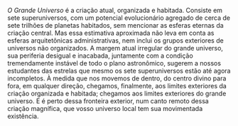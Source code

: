 ﻿*O Grande Universo* é a criação atual, organizada e habitada. Consiste em sete superuniversos, com um potencial evolucionário agregado de cerca de sete trilhões de planetas habitados, sem mencionar as esferas eternas da criação central. Mas essa estimativa aproximada não leva em conta as esferas arquitetônicas administrativas, nem inclui os grupos exteriores de universos não organizados. A margem atual irregular do grande universo, sua periferia desigual e inacabada, juntamente com a condição tremendamente instável de todo o plano astronômico, sugerem a nossos estudantes das estrelas que mesmo os sete superuniversos estão até agora incompletos. À medida que nos movemos de dentro, do centro divino para fora, em qualquer direção, chegamos, finalmente, aos limites exteriores da criação organizada e habitada; chegamos aos limites exteriores do grande universo. E é perto dessa fronteira exterior, num canto remoto dessa criação magnífica, que vosso universo local tem sua movimentada existência.